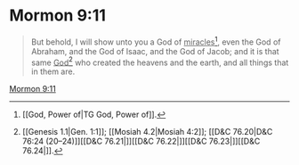 # Mormon 9:11

> But behold, I will show unto you a God of <u>miracles</u>[^a], even the God of Abraham, and the God of Isaac, and the God of Jacob; and it is that same <u>God</u>[^b] who created the heavens and the earth, and all things that in them are.

[Mormon 9:11](https://www.churchofjesuschrist.org/study/scriptures/bofm/morm/9?lang=eng&id=p11#p11)


[^a]: [[God, Power of|TG God, Power of]].  
[^b]: [[Genesis 1.1|Gen. 1:1]]; [[Mosiah 4.2|Mosiah 4:2]]; [[D&C 76.20|D&C 76:24 (20–24)]][[D&C 76.21|]][[D&C 76.22|]][[D&C 76.23|]][[D&C 76.24|]].  
